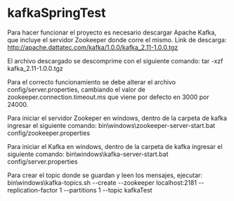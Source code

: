 # kafkaSpringTest

Para hacer funcionar el proyecto es necesario descargar Apache Kafka, que incluye el servidor Zookeeper donde corre el mismo.
Link de descarga: http://apache.dattatec.com/kafka/1.0.0/kafka_2.11-1.0.0.tgz

El archivo descargado se descomprime con el siguiente comando: tar -xzf kafka_2.11-1.0.0.tgz

Para el correcto funcionamiento se debe alterar el archivo config/server.properties, cambiando el valor de zookeeper.connection.timeout.ms que viene por defecto en 3000 por 24000.

Para iniciar el servidor Zookeper en windows, dentro de la carpeta de kafka ingresar el siguiente comando:
bin\windows\zookeeper-server-start.bat config/zookeeper.properties

Para iniciar el Kafka en windows, dentro de la carpeta de kafka ingresar el siguiente comando:
bin\windows\kafka-server-start.bat config/server.properties

Para crear el topic donde se guardan y leen los mensajes, ejecutar:
bin\windows\kafka-topics.sh --create --zookeeper localhost:2181 --replication-factor 1 --partitions 1 --topic kafkaTest
